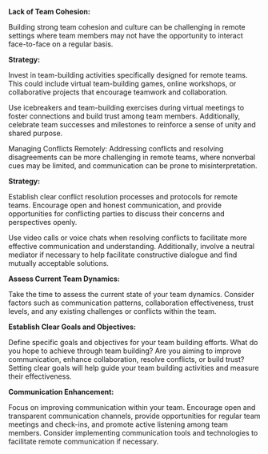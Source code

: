 
**Lack of Team Cohesion:**

Building strong team cohesion and culture can be challenging in remote settings where team members may not have the opportunity to interact face-to-face on a regular basis.

**Strategy:**

Invest in team-building activities specifically designed for remote teams. This could include virtual team-building games, online workshops, or collaborative projects that encourage teamwork and collaboration.

Use icebreakers and team-building exercises during virtual meetings to foster connections and build trust among team members. Additionally, celebrate team successes and milestones to reinforce a sense of unity and shared purpose.

Managing Conflicts Remotely: Addressing conflicts and resolving disagreements can be more challenging in remote teams, where nonverbal cues may be limited, and communication can be prone to misinterpretation.

**Strategy:**

Establish clear conflict resolution processes and protocols for remote teams. Encourage open and honest communication, and provide opportunities for conflicting parties to discuss their concerns and perspectives openly.

Use video calls or voice chats when resolving conflicts to facilitate more effective communication and understanding. Additionally, involve a neutral mediator if necessary to help facilitate constructive dialogue and find mutually acceptable solutions.

**Assess Current Team Dynamics:** 

Take the time to assess the current state of your team dynamics. Consider factors such as communication patterns, collaboration effectiveness, trust levels, and any existing challenges or conflicts within the team.

**Establish Clear Goals and Objectives:**

Define specific goals and objectives for your team building efforts. What do you hope to achieve through team building? Are you aiming to improve communication, enhance collaboration, resolve conflicts, or build trust? Setting clear goals will help guide your team building activities and measure their effectiveness.

**Communication Enhancement:** 

Focus on improving communication within your team. Encourage open and transparent communication channels, provide opportunities for regular team meetings and check-ins, and promote active listening among team members. Consider implementing communication tools and technologies to facilitate remote communication if necessary.

